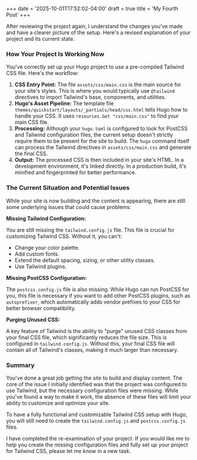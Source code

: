 +++
date = '2025-10-01T17:52:02-04:00'
draft = true
title = 'My Fourth Post'
+++

After reviewing the project again, I understand the changes you've made and have a clearer picture of the setup. Here's a revised explanation of your project and its current state.

### How Your Project Is Working Now

You've correctly set up your Hugo project to use a pre-compiled Tailwind CSS file. Here's the workflow:

1.  **CSS Entry Point:** The file `assets/css/main.css` is the main source for your site's styles. This is where you would typically use `@tailwind` directives to import Tailwind's base, components, and utilities.
2.  **Hugo's Asset Pipeline:** The template file `themes/quickstart/layouts/_partials/head/css.html` tells Hugo how to handle your CSS. It uses `resources.Get "css/main.css"` to find your main CSS file.
3.  **Processing:** Although your `hugo.toml` is configured to look for PostCSS and Tailwind configuration files, the current setup doesn't strictly require them to be present for the site to build. The `hugo` command itself can process the Tailwind directives in `assets/css/main.css` and generate the final CSS.
4.  **Output:** The processed CSS is then included in your site's HTML. In a development environment, it's linked directly. In a production build, it's minified and fingerprinted for better performance.

### The Current Situation and Potential Issues

While your site is now building and the content is appearing, there are still some underlying issues that could cause problems:

**Missing Tailwind Configuration:** 

You are still missing the `tailwind.config.js` file. This file is crucial for customizing Tailwind CSS. Without it, you can't:
  *   Change your color palette.
  *   Add custom fonts.
  *   Extend the default spacing, sizing, or other utility classes.
  *   Use Tailwind plugins.
  

**Missing PostCSS Configuration:** 

The `postcss.config.js` file is also missing. While Hugo can run PostCSS for you, this file is necessary if you want to add other PostCSS plugins, such as `autoprefixer`, which automatically adds vendor prefixes to your CSS for better browser compatibility.

**Purging Unused CSS:** 

A key feature of Tailwind is the ability to "purge" unused CSS classes from your final CSS file, which significantly reduces the file size. This is configured in `tailwind.config.js`. Without this, your final CSS file will contain all of Tailwind's classes, making it much larger than necessary.

### Summary

You've done a great job getting the site to build and display content. The core of the issue I initially identified was that the project was configured to use Tailwind, but the necessary configuration files were missing. While you've found a way to make it work, the absence of these files will limit your ability to customize and optimize your site.

To have a fully functional and customizable Tailwind CSS setup with Hugo, you will still need to create the `tailwind.config.js` and `postcss.config.js` files.

I have completed the re-examination of your project. If you would like me to help you create the missing configuration files and fully set up your project for Tailwind CSS, please let me know in a new task.
